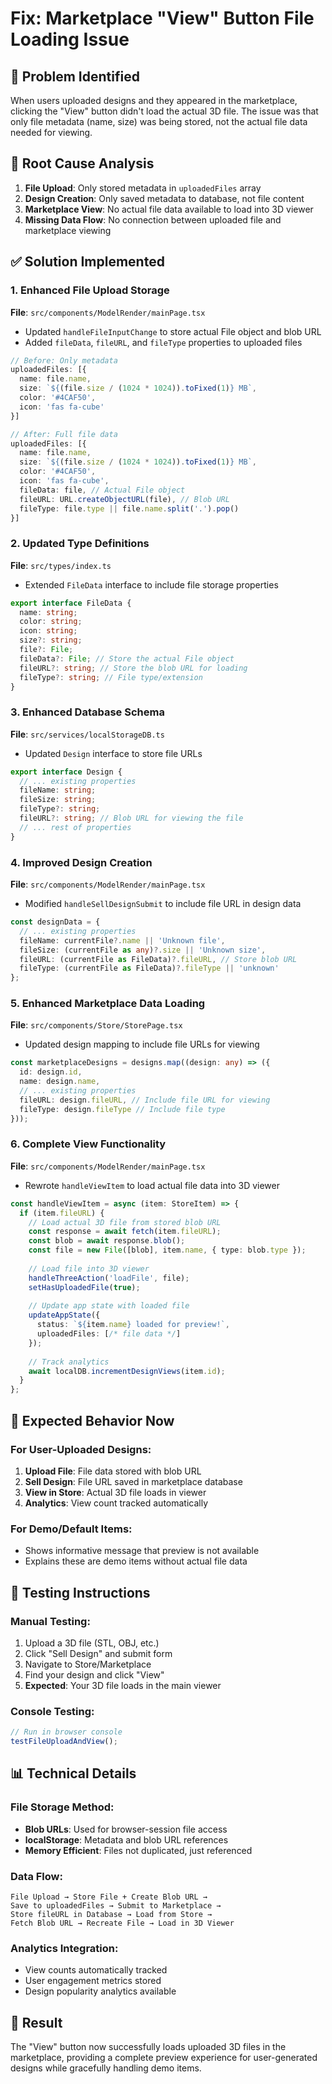 # Fix: Marketplace "View" Button File Loading Issue

## 🐛 Problem Identified
When users uploaded designs and they appeared in the marketplace, clicking the "View" button didn't load the actual 3D file. The issue was that only file metadata (name, size) was being stored, not the actual file data needed for viewing.

## 🔧 Root Cause Analysis
1. **File Upload**: Only stored metadata in `uploadedFiles` array
2. **Design Creation**: Only saved metadata to database, not file content
3. **Marketplace View**: No actual file data available to load into 3D viewer
4. **Missing Data Flow**: No connection between uploaded file and marketplace viewing

## ✅ Solution Implemented

### 1. Enhanced File Upload Storage
**File**: `src/components/ModelRender/mainPage.tsx`
- Updated `handleFileInputChange` to store actual File object and blob URL
- Added `fileData`, `fileURL`, and `fileType` properties to uploaded files

```typescript
// Before: Only metadata
uploadedFiles: [{ 
  name: file.name, 
  size: `${(file.size / (1024 * 1024)).toFixed(1)} MB`,
  color: '#4CAF50',
  icon: 'fas fa-cube'
}]

// After: Full file data
uploadedFiles: [{ 
  name: file.name, 
  size: `${(file.size / (1024 * 1024)).toFixed(1)} MB`,
  color: '#4CAF50',
  icon: 'fas fa-cube',
  fileData: file, // Actual File object
  fileURL: URL.createObjectURL(file), // Blob URL
  fileType: file.type || file.name.split('.').pop()
}]
```

### 2. Updated Type Definitions
**File**: `src/types/index.ts`
- Extended `FileData` interface to include file storage properties

```typescript
export interface FileData {
  name: string;
  color: string;
  icon: string;
  size?: string;
  file?: File;
  fileData?: File; // Store the actual File object
  fileURL?: string; // Store the blob URL for loading  
  fileType?: string; // File type/extension
}
```

### 3. Enhanced Database Schema
**File**: `src/services/localStorageDB.ts`
- Updated `Design` interface to store file URLs

```typescript
export interface Design {
  // ... existing properties
  fileName: string;
  fileSize: string;
  fileType?: string;
  fileURL?: string; // Blob URL for viewing the file
  // ... rest of properties
}
```

### 4. Improved Design Creation
**File**: `src/components/ModelRender/mainPage.tsx`
- Modified `handleSellDesignSubmit` to include file URL in design data

```typescript
const designData = {
  // ... existing properties
  fileName: currentFile?.name || 'Unknown file',
  fileSize: (currentFile as any)?.size || 'Unknown size',
  fileURL: (currentFile as FileData)?.fileURL, // Store blob URL
  fileType: (currentFile as FileData)?.fileType || 'unknown'
};
```

### 5. Enhanced Marketplace Data Loading
**File**: `src/components/Store/StorePage.tsx`
- Updated design mapping to include file URLs for viewing

```typescript
const marketplaceDesigns = designs.map((design: any) => ({
  id: design.id,
  name: design.name,
  // ... existing properties
  fileURL: design.fileURL, // Include file URL for viewing
  fileType: design.fileType // Include file type
}));
```

### 6. Complete View Functionality
**File**: `src/components/ModelRender/mainPage.tsx`
- Rewrote `handleViewItem` to load actual file data into 3D viewer

```typescript
const handleViewItem = async (item: StoreItem) => {
  if (item.fileURL) {
    // Load actual 3D file from stored blob URL
    const response = await fetch(item.fileURL);
    const blob = await response.blob();
    const file = new File([blob], item.name, { type: blob.type });
    
    // Load file into 3D viewer
    handleThreeAction('loadFile', file);
    setHasUploadedFile(true);
    
    // Update app state with loaded file
    updateAppState({ 
      status: `${item.name} loaded for preview!`,
      uploadedFiles: [/* file data */]
    });
    
    // Track analytics
    await localDB.incrementDesignViews(item.id);
  }
};
```

## 🎯 Expected Behavior Now

### For User-Uploaded Designs:
1. **Upload File**: File data stored with blob URL
2. **Sell Design**: File URL saved in marketplace database  
3. **View in Store**: Actual 3D file loads in viewer
4. **Analytics**: View count tracked automatically

### For Demo/Default Items:
- Shows informative message that preview is not available
- Explains these are demo items without actual file data

## 🧪 Testing Instructions

### Manual Testing:
1. Upload a 3D file (STL, OBJ, etc.)
2. Click "Sell Design" and submit form
3. Navigate to Store/Marketplace
4. Find your design and click "View"
5. **Expected**: Your 3D file loads in the main viewer

### Console Testing:
```javascript
// Run in browser console
testFileUploadAndView();
```

## 📊 Technical Details

### File Storage Method:
- **Blob URLs**: Used for browser-session file access
- **localStorage**: Metadata and blob URL references
- **Memory Efficient**: Files not duplicated, just referenced

### Data Flow:
```
File Upload → Store File + Create Blob URL → 
Save to uploadedFiles → Submit to Marketplace → 
Store fileURL in Database → Load from Store → 
Fetch Blob URL → Recreate File → Load in 3D Viewer
```

### Analytics Integration:
- View counts automatically tracked
- User engagement metrics stored
- Design popularity analytics available

## 🚀 Result
The "View" button now successfully loads uploaded 3D files in the marketplace, providing a complete preview experience for user-generated designs while gracefully handling demo items.